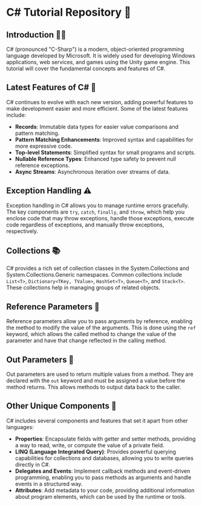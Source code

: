 # C# Tutorial Repository 🎉


## Introduction 🧑‍💻

C# (pronounced "C-Sharp") is a modern, object-oriented programming language developed by Microsoft. It is widely used for developing Windows applications, web services, and games using the Unity game engine. This tutorial will cover the fundamental concepts and features of C#.

## Latest Features of C# 🚀

C# continues to evolve with each new version, adding powerful features to make development easier and more efficient. Some of the latest features include:

- **Records**: Immutable data types for easier value comparisons and pattern matching.
- **Pattern Matching Enhancements**: Improved syntax and capabilities for more expressive code.
- **Top-level Statements**: Simplified syntax for small programs and scripts.
- **Nullable Reference Types**: Enhanced type safety to prevent null reference exceptions.
- **Async Streams**: Asynchronous iteration over streams of data.

## Exception Handling ⚠️

Exception handling in C# allows you to manage runtime errors gracefully. The key components are `try`, `catch`, `finally`, and `throw`, which help you enclose code that may throw exceptions, handle those exceptions, execute code regardless of exceptions, and manually throw exceptions, respectively.

## Collections 📚

C# provides a rich set of collection classes in the System.Collections and System.Collections.Generic namespaces. Common collections include `List<T>`, `Dictionary<TKey, TValue>`, `HashSet<T>`, `Queue<T>`, and `Stack<T>`. These collections help in managing groups of related objects.

## Reference Parameters 🔄

Reference parameters allow you to pass arguments by reference, enabling the method to modify the value of the arguments. This is done using the `ref` keyword, which allows the called method to change the value of the parameter and have that change reflected in the calling method.

## Out Parameters 📨

Out parameters are used to return multiple values from a method. They are declared with the `out` keyword and must be assigned a value before the method returns. This allows methods to output data back to the caller.

## Other Unique Components 🌟

C# includes several components and features that set it apart from other languages:

- **Properties**: Encapsulate fields with getter and setter methods, providing a way to read, write, or compute the value of a private field.
- **LINQ (Language Integrated Query)**: Provides powerful querying capabilities for collections and databases, allowing you to write queries directly in C#.
- **Delegates and Events**: Implement callback methods and event-driven programming, enabling you to pass methods as arguments and handle events in a structured way.
- **Attributes**: Add metadata to your code, providing additional information about program elements, which can be used by the runtime or tools.

